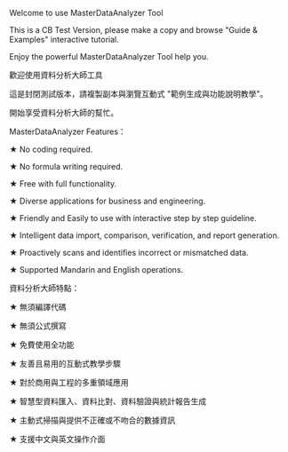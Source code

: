 Welcome to use MasterDataAnalyzer Tool	

This is a CB Test Version, please make a copy and browse "Guide & Examples" interactive tutorial.	

Enjoy the powerful MasterDataAnalyzer Tool help you.	
	
	
歡迎使用資料分析大師工具	

這是封閉測試版本，請複製副本與瀏覽互動式 "範例生成與功能說明教學"。	

開始享受資料分析大師的幫忙。	

 
	
MasterDataAnalyzer Features：	

★ No coding required.	

★ No formula writing required.	

★ Free with full functionality.	

★ Diverse applications for business and engineering.	

★ Friendly and Easily to use with interactive step by step guideline.

★ Intelligent data import, comparison, verification, and report generation.	

★ Proactively scans and identifies incorrect or mismatched data.	

★ Supported Mandarin and English operations.	
	

 
資料分析大師特點：	

★ 無須編譯代碼	

★ 無須公式撰寫	

★ 免費使用全功能	

★ 友善且易用的互動式教學步驟

★ 對於商用與工程的多重領域應用	

★ 智慧型資料匯入、資料比對、資料驗證與統計報告生成	

★ 主動式掃描與提供不正確或不吻合的數據資訊	

★ 支援中文與英文操作介面	
